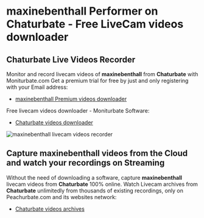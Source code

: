 # maxinebenthall Performer on Chaturbate - Free LiveCam videos downloader

## Chaturbate Live Videos Recorder

Monitor and record livecam videos of **maxinebenthall** from **Chaturbate** with Moniturbate.com
Get a premium trial for free by just and only registering with your Email address:
* [maxinebenthall Premium videos downloader](https://moniturbate.com/request-demo-licence-key.html)

Free livecam videos downloader - Moniturbate Software:
* [Chaturbate videos downloader](https://moniturbate.com/moniturbate-download-software.html)

![maxinebenthall livecam videos recorder](https://peachurnet.com/templates/moniturbate-software.png)


## Capture maxinebenthall videos from the Cloud and watch your recordings on Streaming

Without the need of downloading a software, capture **maxinebenthall** livecam videos from **Chaturbate** 100% online.
Watch Livecam archives from **Chaturbate** unlimitedly from thousands of existing recordings, only on Peachurbate.com and its websites network:
* [Chaturbate videos archives](https://peachurnet.com/)